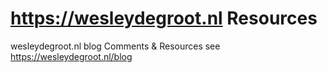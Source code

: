 # https://wesleydegroot.nl Resources

wesleydegroot.nl blog Comments & Resources
see https://wesleydegroot.nl/blog
